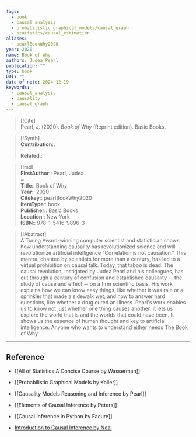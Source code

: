 ```yaml
---
tags:
  - book
  - causal_analysis
  - probabilistic_graphical_models/causal_graph
  - statistics/causal_estimation
aliases:
  - pearlBookWhy2020
year: 2020
name: Book of Why
authors: Judea Pearl
publication: ""
type: book
DOI: ""
date of note: 2024-12-19
keywords:
  - causal_analysis
  - causality
  - causal_graph
---
```


> [!Cite]  
> Pearl, J. (2020). _Book of Why_ (Reprint edition). Basic Books.

>[!Synth]  
>**Contribution**::  
>  
>**Related**::   
>  
  
>[!md]  
> **FirstAuthor**:: Pearl, Judea  
~  
> **Title**:: Book of Why  
> **Year**:: 2020  
> **Citekey**:: pearlBookWhy2020  
> **itemType**:: book  
> **Publisher**:: Basic Books  
> **Location**:: New York  
> **ISBN**:: 978-1-5416-9896-3  

> [!Abstract]  
> A Turing Award-winning computer scientist and statistician shows how understanding causality has revolutionized science and will revolutionize artificial intelligence "Correlation is not causation." This mantra, chanted by scientists for more than a century, has led to a virtual prohibition on causal talk. Today, that taboo is dead. The causal revolution, instigated by Judea Pearl and his colleagues, has cut through a century of confusion and established causality -- the study of cause and effect -- on a firm scientific basis. His work explains how we can know easy things, like whether it was rain or a sprinkler that made a sidewalk wet; and how to answer hard questions, like whether a drug cured an illness. Pearl's work enables us to know not just whether one thing causes another: it lets us explore the world that is and the worlds that could have been. It shows us the essence of human thought and key to artificial intelligence. Anyone who wants to understand either needs The Book of Why.  
>

-----
## Reference


- [[All of Statistics A Concise Course by Wasserman]]
- [[Probabilistic Graphical Models by Koller]]
- [[Causality Models Reasoning and Inference by Pearl]]
- [[Elements of Causal Inference by Peters]]
- [[Causal Inference in Python by Facure]]

- [Introduction to Causal Inference by Neal](https://www.bradyneal.com/causal-inference-course)